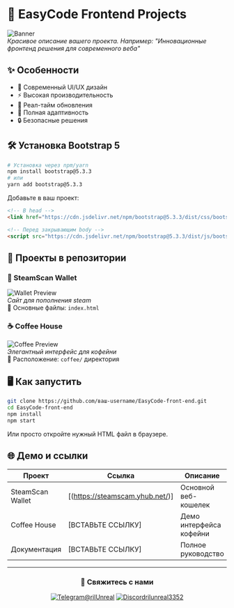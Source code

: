 # 🚀 EasyCode Frontend Projects

![Banner](https://via.placeholder.com/1200x400/2D3748/FFFFFF?text=EasyCode+Frontend)  
*Красивое описание вашего проекта. Например: "Инновационные фронтенд решения для современного веба"*

## ✨ Особенности

- 🎨 Современный UI/UX дизайн
- ⚡ Высокая производительность
- 🔄 Реал-тайм обновления
- 📱 Полная адаптивность
- 🔒 Безопасные решения

## 🛠️ Установка Bootstrap 5

```bash
# Установка через npm/yarn
npm install bootstrap@5.3.3
# или
yarn add bootstrap@5.3.3
```

Добавьте в ваш проект:

```html
<!-- В head -->
<link href="https://cdn.jsdelivr.net/npm/bootstrap@5.3.3/dist/css/bootstrap.min.css" rel="stylesheet">

<!-- Перед закрывающим body -->
<script src="https://cdn.jsdelivr.net/npm/bootstrap@5.3.3/dist/js/bootstrap.bundle.min.js"></script>
```

## 📂 Проекты в репозитории

### 🔐 SteamScan Wallet
![Wallet Preview](https://steamscam.yhub.net/)  
*Сайт для пополнения steam*  
📌 Основные файлы: `index.html`  

### ☕ Coffee House
![Coffee Preview](https://via.placeholder.com/400x200/4A5568/FFFFFF?text=Coffee+House)  
*Элегантный интерфейс для кофейни*  
📌 Расположение: `coffee/` директория  

## 🖥️ Как запустить

```bash
git clone https://github.com/ваш-username/EasyCode-front-end.git
cd EasyCode-front-end
npm install
npm start
```

Или просто откройте нужный HTML файл в браузере.

## 🌐 Демо и ссылки

| Проект | Ссылка | Описание |
|--------|--------|----------|
| SteamScan Wallet | [(https://steamscam.yhub.net/)] | Основной веб-кошелек |
| Coffee House | [ВСТАВЬТЕ ССЫЛКУ] | Демо интерфейса кофейни |
| Документация | [ВСТАВЬТЕ ССЫЛКУ] | Полное руководство |

---

<div align="center">
  <h3>🔗 Свяжитесь с нами</h3>
  <p>
    <a href="#"><img src="https://img.icons8.com/color/48/000000/telegram-app--v1.png" alt="Telegram"/>@rilUnreal</a>
    <a href="#"><img src="https://img.icons8.com/color/48/000000/discord--v1.png" alt="Discord"/>rilunreal3352</a>
  </p>
</div>
